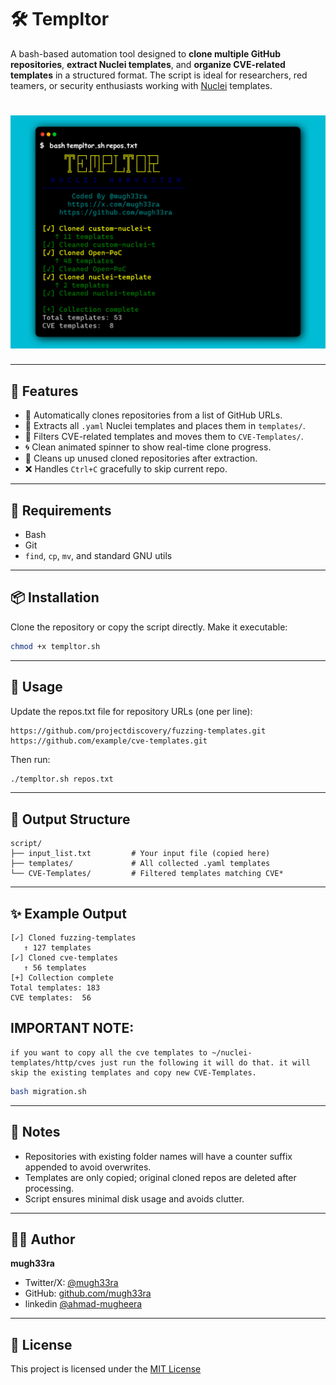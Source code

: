 
# 🛠️ Templtor

A bash-based automation tool designed to **clone multiple GitHub repositories**, **extract Nuclei templates**, and **organize CVE-related templates** in a structured format. The script is ideal for researchers, red teamers, or security enthusiasts working with [Nuclei](https://github.com/projectdiscovery/nuclei) templates.

<h1 align="center">
  <img src="https://github.com/mugh33ra/Templtor/blob/main/img/img.jpg" width="700px" alt="screenshot">
  <br>
</h1>

---

## 🎯 Features

- 🚀 Automatically clones repositories from a list of GitHub URLs.
- 📁 Extracts all `.yaml` Nuclei templates and places them in `templates/`.
- 🔐 Filters CVE-related templates and moves them to `CVE-Templates/`.
- 🌀 Clean animated spinner to show real-time clone progress.
- 🧼 Cleans up unused cloned repositories after extraction.
- ❌ Handles `Ctrl+C` gracefully to skip current repo.

---

## 🧰 Requirements

- Bash
- Git
- `find`, `cp`, `mv`, and standard GNU utils

---

## 📦 Installation

Clone the repository or copy the script directly. Make it executable:

```bash
chmod +x templtor.sh
```

---

## 🚀 Usage

Update the repos.txt file for repository URLs (one per line):

```
https://github.com/projectdiscovery/fuzzing-templates.git
https://github.com/example/cve-templates.git
```

Then run:

```bash
./templtor.sh repos.txt
```

---

## 📁 Output Structure

```
script/
├── input_list.txt         # Your input file (copied here)
├── templates/             # All collected .yaml templates
└── CVE-Templates/         # Filtered templates matching CVE*
```

---

## ✨ Example Output

```
[✓] Cloned fuzzing-templates
   ↑ 127 templates
[✓] Cloned cve-templates
   ↑ 56 templates
[+] Collection complete
Total templates: 183
CVE templates:  56
```
## IMPORTANT NOTE:
```
if you want to copy all the cve templates to ~/nuclei-templates/http/cves just run the following it will do that. it will skip the existing templates and copy new CVE-Templates.
```
```bash
bash migration.sh
```
---

## 📌 Notes

- Repositories with existing folder names will have a counter suffix appended to avoid overwrites.
- Templates are only copied; original cloned repos are deleted after processing.
- Script ensures minimal disk usage and avoids clutter.

---

## 👨‍💻 Author

**mugh33ra**

- Twitter/X: [@mugh33ra](https://x.com/mugh33ra)
- GitHub: [github.com/mugh33ra](https://github.com/mugh33ra)
- linkedin [@ahmad-mugheera](https://www.linkedin.com/ahmad-mugheera)

---

## 📝 License

This project is licensed under the [MIT License](https://opensource.org/licenses/MIT)
